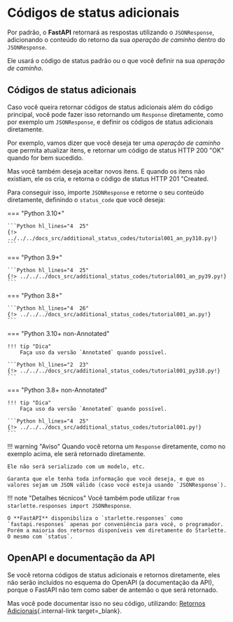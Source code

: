 # Códigos de status adicionais

Por padrão, o **FastAPI** retornará as respostas utilizando o `JSONResponse`, adicionando o conteúdo do retorno da sua *operação de caminho* dentro do `JSONResponse`.

Ele usará o código de status padrão ou o que você definir na sua *operação de caminho*.

## Códigos de status adicionais

Caso você queira retornar códigos de status adicionais além do código principal, você pode fazer isso retornando um `Response` diretamente, como por exemplo um `JSONResponse`, e definir os códigos de status adicionais diretamente.

Por exemplo, vamos dizer que você deseja ter uma *operação de caminho* que permita atualizar itens, e retornar um código de status HTTP 200 "OK" quando for bem sucedido.

Mas você também deseja aceitar novos itens. E quando os itens não existiam, ele os cria, e retorna o código de status HTTP 201 "Created.

Para conseguir isso, importe `JSONResponse` e retorne o seu conteúdo diretamente, definindo o `status_code` que você deseja:

=== "Python 3.10+"

    ```Python hl_lines="4  25"
    {!> ../../../docs_src/additional_status_codes/tutorial001_an_py310.py!}
    ```

=== "Python 3.9+"

    ```Python hl_lines="4  25"
    {!> ../../../docs_src/additional_status_codes/tutorial001_an_py39.py!}
    ```

=== "Python 3.8+"

    ```Python hl_lines="4  26"
    {!> ../../../docs_src/additional_status_codes/tutorial001_an.py!}
    ```

=== "Python 3.10+ non-Annotated"

    !!! tip "Dica"
        Faça uso da versão `Annotated` quando possível.

    ```Python hl_lines="2  23"
    {!> ../../../docs_src/additional_status_codes/tutorial001_py310.py!}
    ```

=== "Python 3.8+ non-Annotated"

    !!! tip "Dica"
        Faça uso da versão `Annotated` quando possível.

    ```Python hl_lines="4  25"
    {!> ../../../docs_src/additional_status_codes/tutorial001.py!}
    ```

!!! warning "Aviso"
    Quando você retorna um `Response` diretamente, como no exemplo acima, ele será retornado diretamente.

    Ele não será serializado com um modelo, etc.

    Garanta que ele tenha toda informação que você deseja, e que os valores sejam um JSON válido (caso você esteja usando `JSONResponse`).

!!! note "Detalhes técnicos"
    Você também pode utilizar `from starlette.responses import JSONResponse`.

    O **FastAPI** disponibiliza o `starlette.responses` como `fastapi.responses` apenas por conveniência para você, o programador. Porém a maioria dos retornos disponíveis vem diretamente do Starlette. O mesmo com `status`.

## OpenAPI e documentação da API

Se você retorna códigos de status adicionais e retornos diretamente, eles não serão incluídos no esquema do OpenAPI (a documentação da API), porque o FastAPI não tem como saber de antemão o que será retornado.

Mas você pode documentar isso no seu código, utilizando: [Retornos Adicionais](additional-responses.md){.internal-link target=_blank}.
